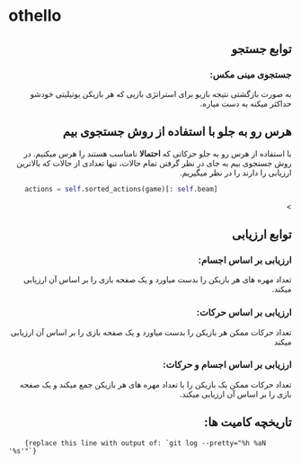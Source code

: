 
# othello
<div style="direction: rtl;">

## توابع جستجو

### جستجوی مینی مکس:

به صورت بازگشتی نتیجه بازیو برای استراتژی بازیی که هر بازیکن یوتیلیتی خودشو حداکثر میکنه به دست میاره.

## هرس رو به جلو با استفاده از روش جستجوی بیم
با استفاده از هرس رو به جلو حرکاتی که **احتمالا** نامناسب هستند را هرس میکنیم.
در روش جستجوی بیم به جای در نظر گرفتن تمام حالات، تنها تعدادی از حالات که بالاترین ارزیابی را دارند را در نظر میگیریم.
</div>
<div>

```python
    actions = self.sorted_actions(game)[: self.beam]
```

</div>
<div style="direction: rtl;">>

## توابع ارزیابی

### ارزیابی بر اساس اجسام:
تعداد مهره های هر بازیکن را بدست میاورد و یک صفحه بازی را بر اساس آن ارزیابی میکند.

### ارزیابی بر اساس حرکات:
تعداد حرکات ممکن هر بازیکن را بدست میاورد و یک صفحه بازی را بر اساس آن ارزیابی میکند

### ارزیابی بر اساس اجسام و حرکات:
تعداد حرکات ممکن یک بازیکن را با تعداد مهره های هر بازیکن جمع میکند و یک صفحه بازی را بر اساس آن ارزیابی میکند.

## تاریخچه کامیت ها:

</div>
<div >

```text
    {replace this line with output of: `git log --pretty="%h %aN '%s'"`}
```